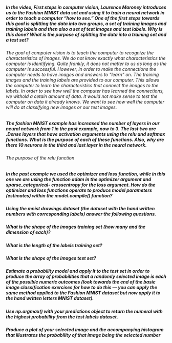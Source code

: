 ##### In the video, First steps in computer vision, Laurence Maroney introduces us to the Fashion MNIST data set and using it to train a neural network in order to teach a computer “how to see.” One of the first steps towards this goal is splitting the data into two groups, a set of training images and training labels and then also a set of test images and test labels. Why is this done? What is the purpose of splitting the data into a training set and a test set?

###### The goal of computer vision is to teach the computer to recognize the characteristics of images. We do not know exactly what characteristics the computer is identifying. Quite frankly, it does not matter to us as long as the computer is successful. However, in order to make the connections the computer needs to have images and answers to "learn" on. The training images and the training labels are provided to our computer. This allows the computer to learn the characteristics that connect the images to the labels. In order to see how well the computer has learned the connections, we withold a cetain amount of data. It would not make sense to test the computer on data it already knows. We want to see how well the computer will do at classifying new images or our test images.

##### The fashion MNIST example has increased the number of layers in our neural network from 1 in the past example, now to 3. The last two are .Dense layers that have activation arguments using the relu and softmax functions. What is the purpose of each of these functions. Also, why are there 10 neurons in the third and last layer in the neural network.
###### The purpose of the relu function 
##### In the past example we used the optimizer and loss function, while in this one we are using the function adam in the optimizer argument and sparse_categorical- crossentropy for the loss argument. How do the optimizer and loss functions operate to produce model parameters (estimates) within the model.compile() function?
##### Using the mnist drawings dataset (the dataset with the hand written numbers with corresponding labels) answer the following questions.
##### What is the shape of the images training set (how many and the dimension of each)?
##### What is the length of the labels training set?
##### What is the shape of the images test set?
##### Estimate a probability model and apply it to the test set in order to produce the array of probabilities that a randomly selected image is each of the possible numeric outcomes (look towards the end of the basic image classification exercises for how to do this — you can apply the same method applied to the Fashion MNIST dataset but now apply it to the hand written letters MNIST dataset).
##### Use np.argmax() with your predictions object to return the numeral with the highest probability from the test labels dataset.
##### Produce a plot of your selected image and the accompanying histogram that illustrates the probability of that image being the selected number
